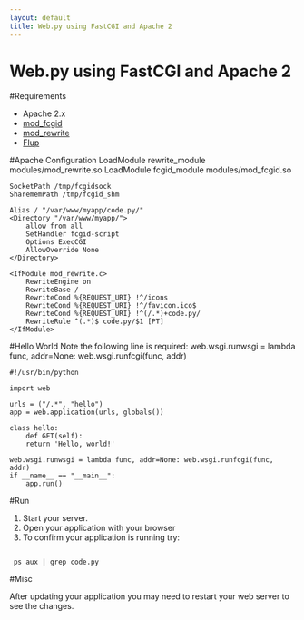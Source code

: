 ```yaml
---
layout: default
title: Web.py using FastCGI and Apache 2
---
```


# Web.py using FastCGI and Apache 2

#Requirements
* Apache 2.x
* [mod_fcgid](http://fastcgi.coremail.cn/)
* [mod_rewrite](http://httpd.apache.org/docs/2.0/rewrite/)
* [Flup](http://trac.saddi.com/flup)

#Apache Configuration
    LoadModule rewrite_module modules/mod_rewrite.so
    LoadModule fcgid_module modules/mod_fcgid.so

    SocketPath /tmp/fcgidsock
    SharememPath /tmp/fcgid_shm

    Alias / "/var/www/myapp/code.py/"
    <Directory "/var/www/myapp/">
        allow from all
        SetHandler fcgid-script    
        Options ExecCGI
        AllowOverride None
    </Directory>

    <IfModule mod_rewrite.c>      
        RewriteEngine on
        RewriteBase /
        RewriteCond %{REQUEST_URI} !^/icons
        RewriteCond %{REQUEST_URI} !^/favicon.ico$
        RewriteCond %{REQUEST_URI} !^(/.*)+code.py/
        RewriteRule ^(.*)$ code.py/$1 [PT]
    </IfModule>


#Hello World
Note the following line is required:
web.wsgi.runwsgi = lambda func, addr=None: web.wsgi.runfcgi(func, addr)

    #!/usr/bin/python

    import web

    urls = ("/.*", "hello")
    app = web.application(urls, globals())

    class hello: 
        def GET(self):
        return 'Hello, world!'

    web.wsgi.runwsgi = lambda func, addr=None: web.wsgi.runfcgi(func, addr)
    if __name__ == "__main__":
        app.run()


#Run
1. Start your server. 
1. Open your application with your browser
1. To confirm your application is running try:

<code>
 ps aux | grep code.py
</code>


#Misc

After updating your application you may need to restart your web server to see the changes.


